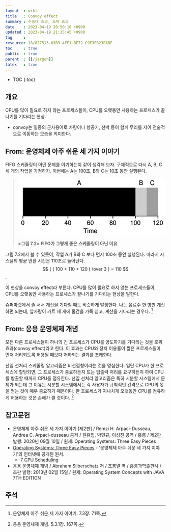 ```yaml
---
layout  : wiki
title   : Convoy effect
summary : 수송대 효과, 호위 효과
date    : 2023-04-19 20:50:10 +0900
updated : 2023-04-19 21:15:45 +0900
tag     : 
resource: 18/827513-63B9-4FE1-8E72-C9E3EB23FABF
toc     : true
public  : true
parent  : [[/jargon]]
latex   : true
---
```

* TOC
{:toc}

## 개요

CPU를 많이 필요로 하지 않는 프로세스들이, CPU를 오랫동안 사용하는 프로세스가 끝나기를 기다리는 현상.

- convoy는 일종의 군사용어로 차량이나 항공기, 선박 등이 함께 무리를 지어 전술적으로 이동하는 모습을 의미한다.

## From: 운영체제 아주 쉬운 세 가지 이야기

>
FIFO 스케쥴링이 어떤 문제를 야기하는지 같이 생각해 보자.
구체적으로 다시 A, B, C 세 개의 작업을 가정하자.
이번에는 A는 100초, B와 C는 10초 동안 실행된다.
>
> ![]( /resource/18/827513-63B9-4FE1-8E72-C9E3EB23FABF/233068273-4f67fee7-e84f-4e93-a93e-eb6883a2c470.png )
>
> **<그림 7.2> FIFO가 그렇게 좋은 스케줄링이 아닌 이유**
>
그림 7.2에서 볼 수 있듯이, 작업 A가 B와 C 보다 먼저 100초 동안 실행된다.
따라서 시스템의 평균 반환 시간은 110초로 늘어난다. $$ { ( 100 + 110 + 120 ) \over 3 } = 110 $$.
>
이 현상을 convoy effect라 부른다.
CPU를 많이 필요로 하지 않는 프로세스들이, CPU를 오랫동안 사용하는 프로세스가 끝나기를 기다리는 현상을 말한다.
>
슈퍼마켓에서 줄 서서 계산을 기다릴 때도 비슷하게 발생한다.
나는 음료수 한 병만 계산하면 되는데, 앞사람이 카트 세 개에 물건을 가득 싣고, 계산을 기다리는 경우다.
[^three-71]


## From: 응용 운영체제 개념

>
모든 다른 프로세스들이 하나의 긴 프로세스가 CPU를 양도하기를 기다리는 것을 호위 효과(convoy effect)라고 한다.
이 효과는 CPU와 장치 이용률이 짧은 프로세스들이 먼저 처리되도록 허용될 때보다 저하되는 결과를 초래한다.
>
선입 선처리 스케줄링 알고리즘은 비선점형이라는 것을 명심한다.
일단 CPU가 한 프로세스에 할당되면, 그 프로세스가 종료하든지 또는 입출력 처리를 요구하든지 하여 CPU를 방출할 때까지 CPU를 점유한다.
선입 선처리 알고리즘은 특히 시분할 시스템에서 문제가 되는데 그 이유는 시분할 시스템에서는 각 사용자가 규칙적인 간격으로 CPU의 몫을 얻는 것이 매우 중요하기 때문이다.
한 프로세스가 지나치게 오랫동안 CPU를 점유하게 허용하는 것은 손해가 클 것이다.
[^concepts-167]

## 참고문헌

- 운영체제 아주 쉬운 세 가지 이야기 [제2판] / Remzi H. Arpaci-Dusseau, Andrea C. Arpaci-dusseau 공저 / 원유집, 박민규, 이성진 공역 / 홍릉 / 제2판 발행: 2020년 09월 10일 / 원제: Operating Systems: Three Easy Pieces
- [Operating Systems: Three Easy Pieces]( https://pages.cs.wisc.edu/~remzi/OSTEP/ ) - '운영체제 아주 쉬운 세 가지 이야기'의 인터넷에 공개된 원서.
    - [7 CPU Scheduling]( https://pages.cs.wisc.edu/~remzi/OSTEP/cpu-sched.pdf )
- 응용 운영체제 개념 / Abraham Silberschatz 저 / 조봉열 역 / 홍릉과학출판사 / 초판 발행: 2013년 02월 15일 / 원제: Operating System Concepts with JAVA 7TH EDITION

## 주석

[^three-71]: 운영체제 아주 쉬운 세 가지 이야기. 7.3장. 71쪽.
[^concepts-167]: 응용 운영체제 개념. 5.3.1장. 167쪽.

